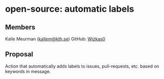 # open-source: automatic labels

## Members

Kalle Meurman (kallem@kth.se)
GitHub: [Wizkas0](https://github.com/Wizkas0)

## Proposal
Action that automatically adds labels to issues, pull-requests, etc. based on keywords in message.
